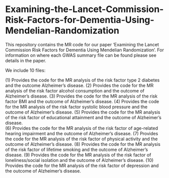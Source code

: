 # Examining-the-Lancet-Commission-Risk-Factors-for-Dementia-Using-Mendelian-Randomization

This repository contains the MR code for our paper ‘Examining the Lancet Commission Risk Factors for Dementia Using Mendelian Randomization’. 
For information on where each GWAS summary file can be found please see details in the paper. 

We include 10 files: 

(1)	Provides the code for the MR analysis of the risk factor type 2 diabetes and the outcome Alzheimer’s disease.
(2)	Provides the code for the MR analysis of the risk factor alcohol consumption and the outcome of Alzheimer’s disease. 
(3)	Provides the code for the MR analysis of the risk factor BMI and the outcome of Alzheimer’s disease. 
(4)	Provides the code for the MR analysis of the risk factor systolic blood pressure and the outcome of Alzheimer’s disease. 
(5)	Provides the code for the MR analysis of the risk factor of educational attainment and the outcome of Alzheimer’s disease.   
(6)	Provides the code for the MR analysis of the risk factor of age-related hearing impairment and the outcome of Alzheimer’s disease. 
(7)	Provides the code for the MR analysis of the risk factor of physical activity and the outcome of Alzheimer’s disease.
(8)	Provides the code for the MR analysis of the risk factor of lifetime smoking and the outcome of Alzheimer’s disease.
(9)	Provides the code for the MR analysis of the risk factor of loneliness/social isolation and the outcome of Alzheimer’s disease. 
(10)	Provides the code for the MR analysis of the risk factor of depression and the outcome of Alzheimer’s disease. 
 
